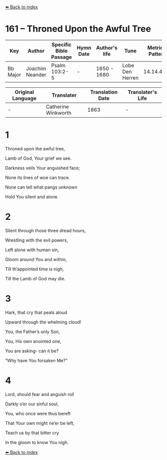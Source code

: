 [⬅️ Back to index](../README.md)

# 161 – Throned Upon the Awful Tree

Key | Author   | Specific Bible Passage     |Hymn Date |Author's life |Tune |Metrical Pattern   |Composer/Source                                                                                        
-- | --------- | ---------------------------|----------|--------------|-----|-------------------|-------------   
Bb Major  | Joachim Neander      | Psalm 103:2-5 | -  | 1650 - 1680 | Lobe Den Herren | 14.14.4.7.8 | Chorale Book for England, 1863 

Original Language | Translater | Translation Date   | Translater's Life     
----------------- | --------- | --------------------|-------------   
\-  | Catherine Winkworth      | 1863 | -  | 1827 - 1878 



# 1

Throned upon the awful tree,

Lamb of God, Your grief we see.

Darkness veils Your anguished face;

None its lines of woe can trace.

None can tell what pangs unknown

Hold You silent and alone.



# 2

Silent through those three dread hours,

Wrestling with the evil powers,

Left alone with human sin,

Gloom around You and within,

Till th’appointed time is nigh,

Till the Lamb of God may die.



# 3

Hark, that cry that peals aloud

Upward through the whelming cloud!

You, the Father’s only Son,

You, His own anointed one,

You are asking- can it be?

“Why have You forsaken Me?”



# 4

Lord, should fear and anguish roll

Darkly o’er our sinful soul,

You, who once were thus bereft

That Your own might ne’er be left,

Teach us by that bitter cry

In the gloom to know You nigh.

[⬅️ Back to index](../README.md)

